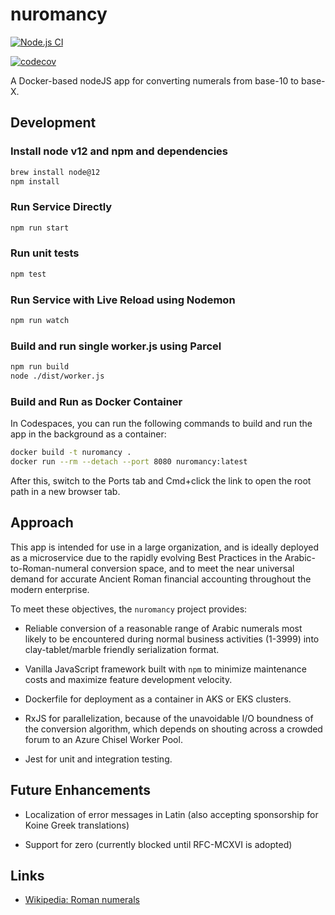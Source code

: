 # nuromancy

[![Node.js CI](https://github.com/adamcin/nuromancy/actions/workflows/node.js.yml/badge.svg)](https://github.com/adamcin/nuromancy/actions/workflows/node.js.yml)

[![codecov](https://codecov.io/gh/adamcin/nuromancy/branch/main/graph/badge.svg?token=EJCHG8H8R2)](https://codecov.io/gh/adamcin/nuromancy)

A Docker-based nodeJS app for converting numerals from base-10 to base-X.

## Development

### Install node v12 and npm and dependencies

```bash
brew install node@12
npm install
```

### Run Service Directly

```bash
npm run start
```

### Run unit tests

```bash
npm test
```

### Run Service with Live Reload using Nodemon

```bash
npm run watch
```

### Build and run single worker.js using Parcel

```bash
npm run build
node ./dist/worker.js
```

### Build and Run as Docker Container

In Codespaces, you can run the following commands to build and run the app in the background as a container:

```bash
docker build -t nuromancy .
docker run --rm --detach --port 8080 nuromancy:latest
```

After this, switch to the Ports tab and Cmd+click the link to open the root path in a new browser tab. 

## Approach

This app is intended for use in a large organization, and is ideally deployed as a microservice due to the rapidly evolving
Best Practices in the Arabic-to-Roman-numeral conversion space, and to meet the near universal demand for
accurate Ancient Roman financial accounting throughout the modern enterprise. 

To meet these objectives, the `nuromancy` project provides:

* Reliable conversion of a reasonable range of Arabic numerals most likely to be encountered during normal business activities (1-3999) into 
clay-tablet/marble friendly serialization format.

* Vanilla JavaScript framework built with `npm` to minimize maintenance costs and maximize feature development velocity.

* Dockerfile for deployment as a container in AKS or EKS clusters.

* RxJS for parallelization, because of the unavoidable I/O boundness of the conversion algorithm, which depends on shouting across a crowded 
forum to an Azure Chisel Worker Pool.

* Jest for unit and integration testing.

## Future Enhancements

* Localization of error messages in Latin (also accepting sponsorship for Koine Greek translations)

* Support for zero (currently blocked until RFC-MCXVI is adopted)

## Links

* [Wikipedia: Roman numerals](https://en.wikipedia.org/wiki/Roman_numerals)